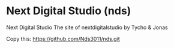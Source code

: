 # Next Digital Studio (nds)
Next Digital Studio
The site of nextdigitalstudio by Tycho & Jonas

Copy this: https://github.com/Nds3011/nds.git
